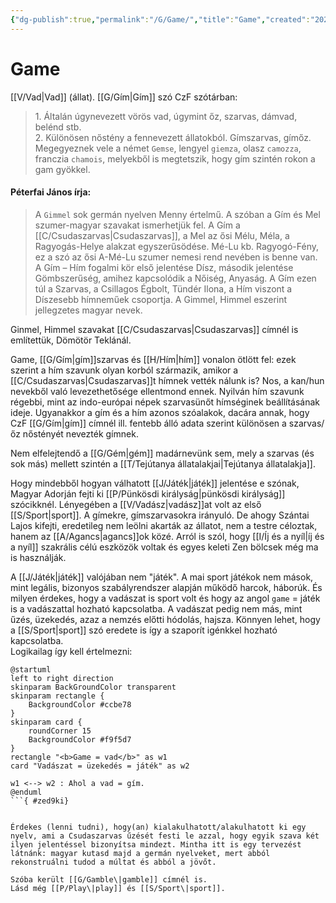 ```yaml
---
{"dg-publish":true,"permalink":"/G/Game/","title":"Game","created":"2024-11-21T18:16","updated":"2024-11-21T18:16"}
---
```



# Game

[[V/Vad\|Vad]] (állat). [[G/Gím\|Gím]] szó CzF szótárban:  
> 1\. Általán úgynevezett vörös vad, úgymint őz, szarvas, dámvad, belénd stb.  
> 2\. Különösen nőstény a fennevezett állatokból. Gímszarvas, gímőz. Megegyeznek vele a német `Gemse`, lengyel `giemza`, olasz `camozza`, franczia `chamois`, melyekből is megtetszik, hogy gím szintén rokon a gam gyökkel.  

#### Péterfai János írja:  

> A `Gimmel` sok germán nyelven Menny értelmű. A szóban a Gím és Mel szumer-magyar szavakat ismerhetjük fel. A Gím a [[C/Csudaszarvas\|Csudaszarvas]], a Mel az ősi Mélu, Méla, a Ragyogás-Helye alakzat egyszerűsödése. Mé-Lu kb. Ragyogó-Fény, ez a szó az ősi A-Mé-Lu szumer nemesi rend nevében is benne van.  
> A Gím – Hím fogalmi kör első jelentése Dísz, második jelentése Gömbszerűség, amihez kapcsolódik a Nőiség, Anyaság. A Gím ezen túl a Szarvas, a Csillagos Égbolt, Tündér Ilona, a Hím viszont a Díszesebb hímneműek csoportja. A Gimmel, Himmel eszerint jellegzetes magyar nevek.  

Ginmel, Himmel szavakat [[C/Csudaszarvas\|Csudaszarvas]] címnél is említettük, Dömötör Teklánál.  

Game, [[G/Gím\|gím]]szarvas és [[H/Hím\|hím]] vonalon ötlött fel: ezek szerint a hím szavunk olyan korból származik, amikor a [[C/Csudaszarvas\|Csudaszarvas]]t hímnek vették nálunk is? Nos, a kan/hun nevekből való levezethetősége ellentmond ennek. Nyilván hím szavunk régebbi, mint az indo-európai népek szarvasünőt hímséginek beállításának ideje. Ugyanakkor a gím és a hím azonos szóalakok, dacára annak, hogy CzF [[G/Gím\|gím]] címnél ill. fentebb álló adata szerint különösen a szarvas/őz nőstényét nevezték gímnek.  

Nem elfelejtendő a [[G/Gém\|gém]] madárnevünk sem, mely a szarvas (és sok más) mellett szintén a [[T/Tejútanya állatalakjai\|Tejútanya állatalakja]].  

Hogy mindebből hogyan válhatott [[J/Játék\|játék]] jelentése e szónak, Magyar Adorján fejti ki [[P/Pünkösdi királyság\|pünkösdi királyság]] szócikknél. Lényegében a [[V/Vadász\|vadász]]at volt az első [[S/Sport\|sport]]. A gímekre, gímszarvasokra irányuló. De ahogy Szántai Lajos kifejti, eredetileg nem leölni akarták az állatot, nem a testre céloztak, hanem az [[A/Agancs\|agancs]]ok közé. Arról is szól, hogy [[I/Íj és a nyíl\|íj és a nyíl]] szakrális célú eszközök voltak és egyes keleti Zen bölcsek még ma is használják.  

A [[J/Játék\|játék]] valójában nem "játék". A mai sport játékok nem mások, mint legális, bizonyos szabályrendszer alapján működő harcok, háborúk. És milyen érdekes, hogy a vadászat is sport volt és hogy az angol `game` = játék is a vadászattal hozható kapcsolatba. A vadászat pedig nem más, mint űzés, üzekedés, azaz a nemzés előtti hódolás, hajsza. Könnyen lehet, hogy a [[S/Sport\|sport]] szó eredete is így a szaporít igénkkel hozható kapcsolatba.  
Logikailag így kell értelmezni:  
  
```plantuml-svg
@startuml
left to right direction
skinparam BackGroundColor transparent
skinparam rectangle {
    BackgroundColor #ccbe78
}
skinparam card {
    roundCorner 15
    BackgroundColor #f9f5d7
}
rectangle "<b>Game = vad</b>" as w1
card "Vadászat = üzekedés = játék" as w2

w1 <--> w2 : Ahol a vad = gím.
@enduml
```{ #zed9ki}


Érdekes (lenni tudni), hogy(an) kialakulhatott/alakulhatott ki egy nyelv, ami a Csudaszarvas űzését festi le azzal, hogy egyik szava két ilyen jelentéssel bizonyítsa mindezt. Mintha itt is egy tervezést látnánk: magyar kutasd majd a germán nyelveket, mert abból rekonstruálni tudod a múltat és abból a jövőt.  

Szóba került [[G/Gamble\|gamble]] címnél is.  
Lásd még [[P/Play\|play]] és [[S/Sport\|sport]].  